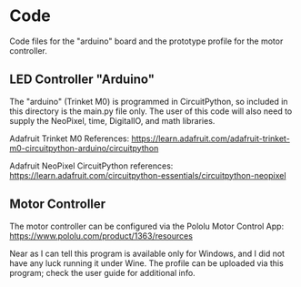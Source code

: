 # Code

Code files for the "arduino" board and the prototype profile for the motor controller.

## LED Controller "Arduino"

The "arduino" (Trinket M0) is programmed in CircuitPython, so included in this directory is the main.py file only. The user of this code will also need to supply the NeoPixel, time, DigitalIO, and math libraries.

Adafruit Trinket M0 References: https://learn.adafruit.com/adafruit-trinket-m0-circuitpython-arduino/circuitpython

Adafruit NeoPixel CircuitPython references: https://learn.adafruit.com/circuitpython-essentials/circuitpython-neopixel

## Motor Controller

The motor controller can be configured via the Pololu Motor Control App: https://www.pololu.com/product/1363/resources

Near as I can tell this program is available only for Windows, and I did not have any luck running it under Wine. The profile can be uploaded via this program; check the user guide for additional info.
